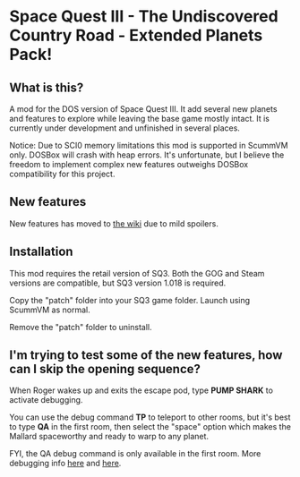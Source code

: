 # Space Quest III - The Undiscovered Country Road - Extended Planets Pack!

## What is this? 

A mod for the DOS version of Space Quest III. It add several new planets and features to explore while leaving the base game mostly intact. It is currently under development and unfinished in several places. 

Notice: Due to SCI0 memory limitations this mod is supported in ScummVM only. DOSBox will crash with heap errors. It's unfortunate, but I believe the freedom to implement complex new features outweighs DOSBox compatibility for this project. 

## New features

New features has moved to <a href="https://github.com/Doomlazer/SQ3-TUCR-EPP/wiki">the wiki</a> due to mild spoilers.

## Installation

This mod requires the retail version of SQ3. Both the GOG and Steam versions are compatible, but SQ3 version 1.018 is required.

Copy the "patch" folder into your SQ3 game folder. Launch using ScummVM as normal.

Remove the "patch" folder to uninstall.

## I'm trying to test some of the new features, how can I skip the opening sequence?

When Roger wakes up and exits the escape pod, type <b>PUMP SHARK</b> to activate debugging. 

You can use the debug command <b>TP</b> to teleport to other rooms, but it's best to type <b>QA</b> in the first room, then select the "space" option which makes the Mallard spaceworthy and ready to warp to any planet. 

FYI, the QA debug command is only available in the first room. More debugging info <a href="http://sciwiki.sierrahelp.com//index.php?title=SCI_Debug_Modes#Space_Quest_3">here</a> and <a href="https://github.com/Doomlazer/SCI-Debug-Resources">here</a>.